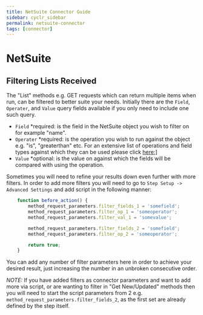 ```yaml
---
title: NetSuite Connector Guide
sidebar: cyclr_sidebar
permalink: netsuite-connector
tags: [connector]
---
```


# NetSuite #

Filtering Lists Received
------------------------

The "List" methods e.g. GET requests which can return multiple items when run, can be filtered to better suite your needs.
Initially there are the `Field`, `Operater`, and `Value` query fields available if you only need to include one such query.

- `Field` \*required: is the field in the NetSuite object you wish to filter on for example "name".
- `Operater` \*required: is the operation you wish to run against the object e.g. "is", "greaterthan" etc. For an extensive list of operations and field types against which they can be used please click [here](https://system.netsuite.com/app/help/helpcenter.nl?fid=section_4345782273.html);]
- `Value` \*optional: is the value on against which the fields will be compared with using the operation.

Sometimes you will need to refine your results down even further with more filters. In order to add more filters you will need to go to `Step Setup -> Advanced Settings` and add script in the following manner:

```javascript
    function before_action() {
        method_request_parameters.filter_fields_1 = 'somefield';
        method_request_parameters.filter_op_1 = 'someoperator';
        method_request_parameters.filter_val_1 = 'somevalue';

        method_request_parameters.filter_fields_2 = 'somefield';
        method_request_parameters.filter_op_2 = 'someoperator';

        return true;
    }
```

You can add any number of filter parameters here in order to achieve your desired result, just increasing the number in an unbroken consecutive order.

*NOTE:* If you have added filters as connector parameters and want to add more via script, or are wanting to filter in "Get New/Updated" methods then you will need to start the script parameters from 2 e.g. `method_request_parameters.filter_fields_2`, as the first set are already defined by the step itself.